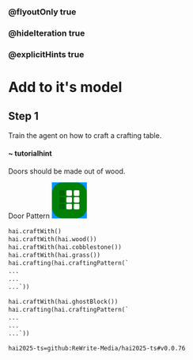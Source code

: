 ### @flyoutOnly true
### @hideIteration true
### @explicitHints true

# Add to it's model

## Step 1
Train the agent on how to craft a crafting table.

#### ~ tutorialhint 
Doors should be made out of wood.

Door Pattern
![Craft Door](https://raw.githubusercontent.com/ReWrite-Media/makecode/master/blocks/hai2025/img/door_crafting.png "Craft Door")

```ghost
hai.craftWith()
hai.craftWith(hai.wood())
hai.craftWith(hai.cobblestone())
hai.craftWith(hai.grass())
hai.crafting(hai.craftingPattern(`
...
...
...`))
```

```template
hai.craftWith(hai.ghostBlock())
hai.crafting(hai.craftingPattern(`
...
...
...`))
```

```package
hai2025-ts=github:ReWrite-Media/hai2025-ts#v0.0.76
```
